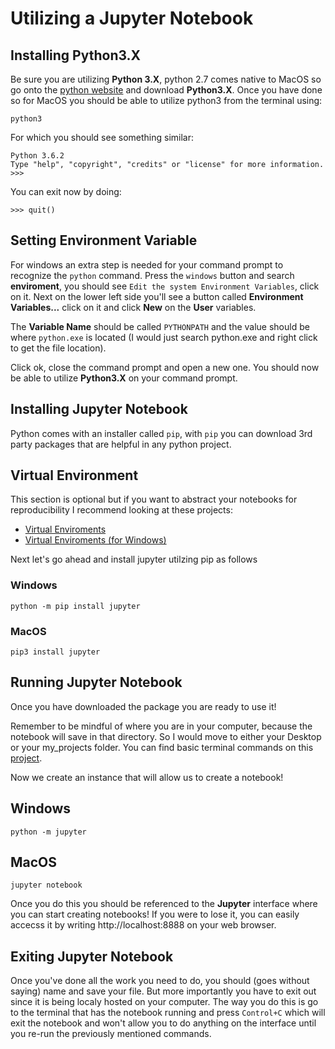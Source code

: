 # Utilizing a Jupyter Notebook 

## Installing Python3.X

Be sure you are utilizing **Python 3.X**, python 2.7 comes native to MacOS so go onto the [python website](https://www.python.org/) and download **Python3.X**. Once you have done so for MacOS you should be able to utilize python3 from the terminal using:

	python3 

For which you should see something similar: 

	Python 3.6.2 
	Type "help", "copyright", "credits" or "license" for more information.
	>>>

You can exit now by doing:

	>>> quit()

## Setting Environment Variable

For windows an extra step is needed for your command prompt to recognize the `python` command. Press the `windows` button and search **enviroment**, you should see `Edit the system Environment Variables`, click on it. Next on the lower left side you'll see a button called **Environment Variables...** click on it and click **New** on the **User** variables. 

The **Variable Name** should be called `PYTHONPATH` and the value should be where `python.exe` is located (I would just search python.exe and right click to get the file location). 

Click ok, close the command prompt and open a new one. You should now be able to utilize **Python3.X** on your command prompt. 

## Installing Jupyter Notebook 

Python comes with an installer called `pip`, with `pip` you can download 3rd party packages that are helpful in any python project. 

## Virtual Environment 

This section is optional but if you want to abstract your notebooks for reproducibility I recommend looking at these projects:

+ [Virtual Enviroments](https://www.inertia7.com/projects/1)
+ [Virtual Enviroments (for Windows)](https://www.inertia7.com/projects/75)

Next let's go ahead and install jupyter utilzing pip as follows

### Windows 

	python -m pip install jupyter

### MacOS

	pip3 install jupyter 

## Running Jupyter Notebook

Once you have downloaded the package you are ready to use it!

Remember to be mindful of where you are in your computer, because the notebook will save in that directory. So I would move to either your Desktop or your my_projects folder. You can find basic terminal commands on this [project](https://www.inertia7.com/projects/38). 

Now we create an instance that will allow us to create a notebook!
## Windows

	python -m jupyter

## MacOS

	jupyter notebook 

Once you do this you should be referenced to the **Jupyter** interface where you can start creating notebooks! If you were to lose it, you can easily accecss it by writing http://localhost:8888 on your web browser. 

## Exiting Jupyter Notebook 

Once you've done all the work you need to do, you should (goes without saying) name and save your file. But more importantly you have to exit out since it is being localy hosted on your computer. The way you do this is go to the terminal that has the notebook running and press `Control+C` which will exit the notebook and won't allow you to do anything on the interface until you re-run the previously mentioned commands. 

